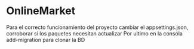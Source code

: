 # OnlineMarket

Para el correcto funcionamiento del proyecto cambiar el appsettings.json, corroborar si los paquetes necesitan actualizar
Por ultimo en la consola add-migration para clonar la BD 
